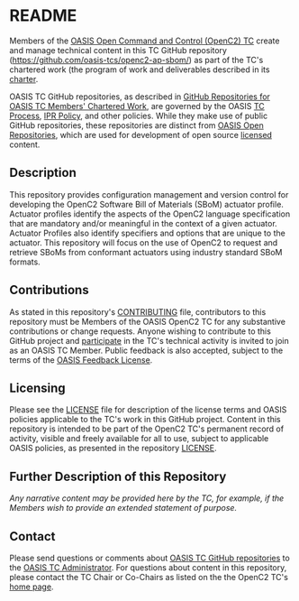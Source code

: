 # README

Members of the [OASIS Open Command and Control (OpenC2) TC](https://www.oasis-open.org/committees/openc2/) create and manage technical content in 
this TC GitHub repository (https://github.com/oasis-tcs/openc2-ap-sbom/) as part of the TC's chartered work (the program of work and deliverables 
described in its [charter](https://www.oasis-open.org/committees/openc2/charter.php).

OASIS TC GitHub repositories, as described in 
[GitHub Repositories for OASIS TC Members' Chartered Work](https://www.oasis-open.org/resources/tcadmin/github-repositories-for-oasis-tc-members-chartered-work), 
are governed by the OASIS [TC Process](https://www.oasis-open.org/policies-guidelines/tc-process), [IPR Policy](https://www.oasis-open.org/policies-guidelines/ipr), 
and other policies. While they make use of public GitHub repositories, these repositories are distinct from [OASIS Open Repositories](https://www.oasis-open.org/resources/open-repositories), 
which are used for development of open source [licensed](https://www.oasis-open.org/resources/open-repositories/licenses) content.

## Description

This repository provides configuration management and version control for developing the OpenC2 Software Bill of Materials (SBoM) actuator
profile. Actuator profiles identify the aspects of the OpenC2 language specification that are mandatory and/or meaningful in the context of a given
actuator. Actuator Profiles also identify specifiers and options that are unique to the actuator. This repository will focus on the use of OpenC2 to request
and retrieve SBoMs from conformant actuators using industry standard SBoM formats. 

## Contributions

As stated in this repository's [CONTRIBUTING](https://github.com/oasis-tcs/openc2-ap-sbom/blob/master/CONTRIBUTING.md) file, contributors to this 
repository must be Members of the OASIS OpenC2 TC for any substantive contributions or change requests.  Anyone wishing to contribute to this 
GitHub project and [participate](https://www.oasis-open.org/join/participation-instructions) in the TC's technical activity is invited to join 
as an OASIS TC Member. Public feedback is also accepted, subject to the terms of the 
[OASIS Feedback License](https://www.oasis-open.org/policies-guidelines/ipr#appendixa). 

## Licensing

Please see the [LICENSE](https://github.com/oasis-tcs/openc2-ap-sbom/blob/master/LICENSE.md) file for description of the license terms and OASIS policies 
applicable to the TC's work in this GitHub project. Content in this repository is intended to be part of the OpenC2 TC's permanent record of activity, 
visible and freely available for all to use, subject to applicable OASIS policies, as presented in the repository 
[LICENSE](https://github.com/oasis-tcs/openc2-ap-sbom/blob/master/LICENSE.md). 

## Further Description of this Repository

*Any narrative content may be provided here by the TC, for example, if the Members wish to provide an extended statement of purpose.*

## Contact

Please send questions or comments about 
[OASIS TC GitHub repositories](https://www.oasis-open.org/resources/tcadmin/github-repositories-for-oasis-tc-members-chartered-work) to the 
[OASIS TC Administrator](mailto:tc-admin@oasis-open.org).  For questions about content in this repository, please contact the TC Chair or Co-Chairs 
as listed on the the OpenC2 TC's [home page](https://www.oasis-open.org/committees/openc2/).

